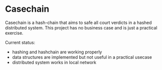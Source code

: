# Casechain

Casechain is a hash-chain that aims to safe all court verdicts in a hashed distributed system.
This project has no business case and is just a practical exercise.

Current status:
- hashing and hashchain are working properly
- data structures are implemented but not useful in a practical usecase
- distributed system works in local network
